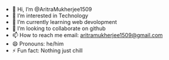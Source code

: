 - 👋 Hi, I’m @AritraMukherjee1509
- 👀 I’m interested in Technology
- 🌱 I’m currently learning web devolopment
- 💞️ I’m looking to collaborate on github
- 📫 How to reach me email: aritramukherjee1509@gmail.com
- 😄 Pronouns: he/him
- ⚡ Fun fact: Nothing just chill

<!---
AritraMukherjee1509/AritraMukherjee1509 is a ✨ special ✨ repository because its `README.md` (this file) appears on your GitHub profile.
You can click the Preview link to take a look at your changes.
--->
